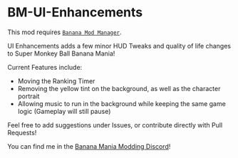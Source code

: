 # BM-UI-Enhancements

This mod requires [`Banana Mod Manager`](https://github.com/MorsGames/BananaModManager).

UI Enhancements adds a few minor HUD Tweaks and quality of life changes to Super Monkey Ball Banana Mania!

Current Features include:
 - Moving the Ranking Timer
 - Removing the yellow tint on the background, as well as the character portrait
 - Allowing music to run in the background while keeping the same game logic (Gameplay will still pause)

Feel free to add suggestions under Issues, or contribute directly with Pull Requests!

You can find me in the [Banana Mania Modding Discord](https://discord.gg/dbNTKSU2Rt)!